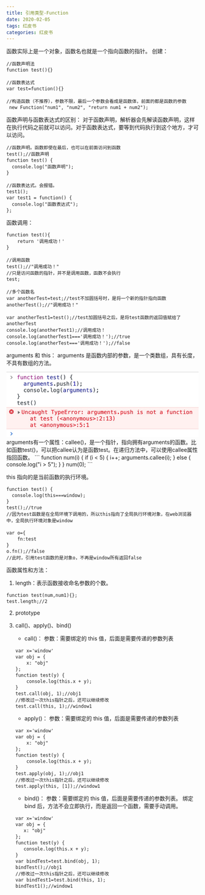 ```yaml
---
title: 引用类型-Function
date: 2020-02-05
tags: 红皮书
categories: 红皮书
---
```


函数实际上是一个对象，函数名也就是一个指向函数的指针。
创建：

```
//函数声明法
function test(){}

//函数表达式
var test=function(){}

//构造函数（不推荐），参数不限，最后一个参数会看成是函数体，前面的都是函数的参数
 new Function("num1", "num2", "return num1 + num2");
```

函数声明与函数表达式的区别：
对于函数声明，解析器会先解读函数声明，这样在执行代码之前就可以访问。对于函数表达式，要等到代码执行到这个地方，才可以访问。

```
//函数声明。函数即使在最后，也可以在前面访问到函数
test();//函数声明
function test() {
  console.log("函数声明");
}

//函数表达式。会报错。
test1();
var test1 = function() {
  console.log("函数表达式");
};
```

函数调用：

```
function test(){
    return '调用成功！'
}

//调用函数
test();//"调用成功！"
//只是访问函数的指针，并不是调用函数，函数不会执行
test;

//多个函数名
var anotherTest=test;//test不加圆括号时，是将一个新的指针指向函数
anotherTest();//"调用成功！"

var anotherTest1=test();//test加圆括号之后，是将test函数的返回值赋给了anotherTest
console.log(anotherTest1);//调用成功！
console.log(anotherTest1==='调用成功！');//true
console.log(anotherTest==='调用成功！');//false
```

arguments 和 this：
arguments 是函数内部的参数，是一个类数组，具有长度，不具有数组的方法。

<img src="./img/2.jpg" />
arguments有一个属性：callee()，是一个指针，指向拥有arguments的函数。比如函数test()，可以把callee认为是函数test。在递归方法中，可以使用callee属性指回函数。
```
function num(i) {
  if (i < 5) {
    i++;
    arguments.callee(i);
  } else {
    console.log("i > 5");
  }
}
num(0);
```

this 指向的是当前函数的执行环境。

```
function test() {
  console.log(this===window);
}
test();//true
//因为test函数是在全局环境下调用的，所以this指向了全局执行环境对象，在web浏览器中，全局执行环境对象是window

var o={
    fn:test
}
o.fn();//false
//此时，引用test函数的是对象o，不再是window所有返回false

```

函数属性和方法：

1. length：表示函数接收命名参数的个数。

```
function test(num,num1){};
test.length;//2
```

2.  prototype
3.  call()、apply()、bind()

    - call()：
      参数：需要绑定的 this 值，后面是需要传递的参数列表


    ```
    var x='window'
    var obj = {
        x: "obj"
    };
    function test(y) {
        console.log(this.x + y);
    }
    test.call(obj, 1);//obj1
    //修改过一次this指针之后，还可以继续修改
    test.call(this, 1);//window1
    ```

    - apply()：
    参数：需要绑定的 this 值，后面是需要传递的参数列表
    ```
    var x='window'
    var obj = {
        x: "obj"
    };
    function test(y) {
        console.log(this.x + y);
    }
    test.apply(obj, 1);//obj1
    //修改过一次this指针之后，还可以继续修改
    test.apply(this, [1]);//window1
    ```
    * bind()：
    参数：需要绑定的 this 值，后面是需要传递的参数列表。
    绑定 bind 后，方法不会立即执行，而是返回一个函数，需要手动调用。
     ```
    var x='window'
    var obj = {
        x: "obj"
    };
    function test(y) {
        console.log(this.x + y);
    }
    var bindTest=test.bind(obj, 1);
    bindTest();//obj1
    //修改过一次this指针之后，还可以继续修改
    var bindTest1=test.bind(this, 1);
    bindTest1();//window1
    ```
